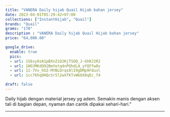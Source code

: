 ```yaml
---
title: "VANERA Daily hijab Quail Hijab bahan jersey"
date: 2023-04-01T05:29:42+07:00
collections: ["InstantHijab", "Quail"]
brands: "Quail"
grams: "170"
description : "VANERA Daily hijab Quail Hijab bahan jersey"
price: "64,000.00"

google_drive:
  enable: true
  pics:
  - url: 1S6syOzA1pBXnZiD2KjTSOQ_J-GhRJ2R2
  - url: 1HOJMKdO92BmYetq4nPQhdLA_yYQFfw8v
  - url: 1I-7Vv_hGZ-MYBLDrqs8lI9gDMp9Fduxl
  - url: 1cc76hq9HQcSr5l2wXfKTvWbOX8qEc_f4

draft: false
---
```


Daily hijab dengan material jersey yg adem. Semakin manis dengan aksen tali di bagian depan, nyaman dan cantik dipakai sehari-hari."

----------    
 

